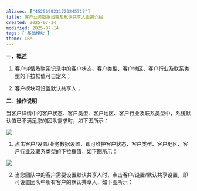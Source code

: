 ```yaml
---
aliases: ["4525699231723245717"]
title: 客户业务数据设置及默认共享人设置介绍
created: 2025-07-14
modified: 2025-07-14
tags: ['基础模块']
theme: CRM
---
```


**一、概述**

1. 客户详情及联系记录中的客户状态、客户类型、客户地区、客户行业及联系类型的下拉框值可自定义；

2. 客户模块可设置默认共享人；

**二**、**操作说明**

当客户详情中的客户状态、客户类型、客户地区、客户行业及联系类型中，系统默认值已不满足您的团队需求时，如下图所示：

![](https://myhelpdoc.oss-cn-heyuan.aliyuncs.com/mdimages/45256b1cff4edb1891beded9edb6fa4d.jpg)

1. 点击客户/设置/业务数据设置，即可维护客户状态、客户类型、客户地区、客户行业及联系类型的下拉框值，如下图所示：

![](https://myhelpdoc.oss-cn-heyuan.aliyuncs.com/mdimages/0328f519ef112dafbac9f0f302d74fbb.jpg)

2. 当您团队中的客户需要设置默认共享人时，点击客户/设置/默认共享设置，即可设置团队中所有客户的默认共享人，如下图所示：

